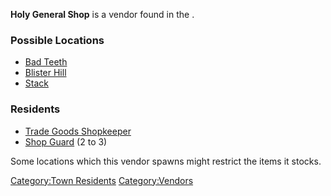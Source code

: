 **Holy General Shop** is a vendor found in the [](02%20-%20Projects%20&%20Wikis/Kenshi/Kenshi%20Wiki/Kenshi%20Wiki%20Template/The_Holy_Nation.md).

### Possible Locations

- [Bad Teeth](Bad_Teeth.md "wikilink")
- [Blister Hill](Blister_Hill.md "wikilink")
- [Stack](Stack.md "wikilink")

### Residents

- [Trade Goods Shopkeeper](Trade_Goods_Shopkeeper.md "wikilink")
- [Shop Guard](Shop_Guard.md "wikilink") (2 to 3)

Some locations which this vendor spawns might restrict the items it
stocks.

[Category:Town Residents](Category:Town_Residents "wikilink")
[Category:Vendors](Category:Vendors "wikilink")